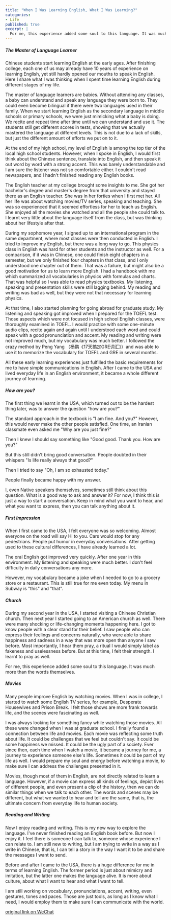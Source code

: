 ```yaml
---
title: "When I Was Learning English, What I Was Learning?"
categories:
- Life
published: true
excerpt: |
  For me, this experience added some soul to this language. It was much more than the words themselves.
---
```



##### The Master of Language Learner

Chinese students start learning English at the early ages. After finishing college, each one of us may already have 10 years of experience on learning English, yet still hardly opened our mouths to speak in English. Here I share what I was thinking when I spent time learning English during different stages of my life.



The master of language learners are babies. Without attending any classes, a baby can understand and speak any language they were born to. They could even become bilingual if there were two languages used in their family. When we start learning English as the secondary language in middle schools or primary schools, we were just mimicking what a baby is doing. We recite and repeat time after time until we can understand and use it. The students still get different scores in tests, showing that we actually mastered the language at different levels. This is not due to a lack of skills, but just the different amount of efforts we put on to it.

At the end of my high school, my level of English is among the top tier of the local high school students. However, when I spoke in English, I would first think about the Chinese sentence, translate into English, and then speak it out word by word with a strong accent. This was barely understandable and I am sure the listener was not so comfortable either. I couldn't read newspapers, and I hadn't finished reading any English books.

The English teacher at my college brought some insights to me. She got her bachelor's degree and master's degree from that university and stayed there as an English teacher. She was in her forties when I first met her. All her life was about watching movies/TV series, speaking and teaching. She was so experienced that it seemed effortless for her to teach us English. She enjoyed all the movies she watched and all the people she could talk to. I learnt very little about the language itself from the class, but was thinking about her lifestyle after that.


During my sophomore year, I signed up to an international program in the same department, where most classes were then conducted in English. I tried to improve my English, but there was a long way to go. This physics class in English was hard for other students and the instructor as well. For a comparison, if it was in Chinese, one could finish eight chapters in a semester, but we only finished four chapters in that class, and I only understood one chapter out of them. That was a failure, but might also be a good motivation for us to learn more English. I had a handbook with me which summarized all vocabularies in physics with formulas and charts. That was helpful so I was able to read physics textbooks. My listening, speaking and presentation skills were still lagging behind. My reading and writing was bad as well, but they were not that necessary for learning physics.

At that time, I also started planning for going abroad for graduate study. My listening and speaking got improved when I prepared for the TOEFL test. Those aspects which were not focused in high school English classes, were thoroughly examined in TOEFL. I would practice with some one-minute audio clips, recite again and again until I understood each word and could speak with a good pronunciation and accent. My reading and writing were not improved much, but my vocabulary was much better. I followed the crazy method by Peng Yang （杨鹏《17天搞定GRE词汇》）and was able to use it to memorize the vocabulary for TOEFL and GRE in several months.

All these early learning experiences just fulfilled the basic requirements for me to have simple communications in English. After I came to the USA and lived everyday life in an English environment, it became a whole different journey of learning. 



##### How are you?

The first thing we learnt in the USA, which turned out to be the hardest thing later, was to answer the question "how are you?"

The standard approach in the textbook is "I am fine. And you?" However, this would never make the other people satisfied. One time, an Iranian classmate even asked me "Why are you just fine?"

Then I knew I should say something like "Good good. Thank you. How are you?"

But this still didn't bring good conversation. People doubted in their whispers "Is life really always that good?"

Then I tried to say "Oh, I am so exhausted today."

People finally became happy with my answer. 

I, even Native speakers themselves, sometimes still think about this question. What is a good way to ask and answer it? For now, I think this is just a way to start a conversation. Keep in mind what you want to hear, and what you want to express, then you can talk anything about it. 




##### First Impression

When I first came to the USA, I felt everyone was so welcoming. Almost everyone on the road will say Hi to you. Cars would stop for any pedestrians. People put humor in everyday conversations. After getting used to these cultural differences, I have already learned a lot.

The oral English got improved very quickly. After one year in this environment. My listening and speaking were much better. I don't feel difficulty in daily conversations any more.

However, my vocabulary became a joke when I needed to go to a grocery store or a restaurant. This is still true for me even today. My menu in Subway is "this" and "that".



##### Church 

During my second year in the USA, I started visiting a Chinese Christian church. Then next year I started going to an American church as well. There were many shocking or life-changing moments happening here. I got to know people with a clear stand for their belief. I saw people who can express their feelings and concerns naturally, who were able to share happiness and sadness in a way that was more open than anyone I saw before. Most importantly, I hear them pray, a ritual I would simply label as fakeness and uselessness before. But at this time, I felt their strength. I learnt to pray as well.

For me, this experience added some soul to this language. It was much more than the words themselves.


##### Movies

Many people improve English by watching movies. When I was in college, I started to watch some English TV series, for example, Desperate Housewives and Prison Break. I felt those shows are more frank towards life, and the scenes were fascinating as well.

I was always looking for something fancy while watching those movies. All these were changed when I was at graduate school. I finally found a connection between life and movies. Each movie was reflecting some truth about life. It could be challenges that we feel but couldn't say. It could be some happiness we missed. It could be the ugly part of a society. Ever since then, each time when I watch a movie, it became a journey for me, a journey to experience someone else's life. Sometimes it could be part of my life as well. I would prepare my soul and energy before watching a movie, to make sure I can address the challenges presented in it.

Movies, though most of them in English, are not directly related to learn a language. However, if a movie can express all kinds of feelings, depict lives of different people, and even present a clip of the history, then we can do similar things when we talk to each other. The words and scenes may be different, but what we wanted to hear and tell are the same, that is, the ultimate concern from everyday life to human society.


##### Reading and Writing

Now I enjoy reading and writing. This is my new way to explore the language. I've never finished reading an English book before. But now I enjoy it. I feel there is someone I can talk to, someone whose experience I can relate to. I am still new to writing, but I am trying to write in a way as I write in Chinese, that is, I can tell a story in the way I want it to be and share the messages I want to send.



Before and after I came to the USA, there is a huge difference for me in terms of learning English. The former period is just about mimicry and imitation, but the latter one makes the language alive. It is more about culture, about what I want to hear and what I want to tell. 

I am still working on vocabulary, pronunciations, accent, writing, even gestures, tones and paces. Those are just tools, as long as I know what I need, I would employ them to make sure I can communicate with the world.


[original link on WeChat](https://mp.weixin.qq.com/s/91FcEZ60YqvY3f1AjVzAig)



